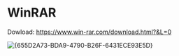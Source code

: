 # WinRAR
Dowload: https://www.win-rar.com/download.html?&L=0

![{655D2A73-BDA9-4790-B26F-6431ECE93E5D}](https://github.com/user-attachments/assets/32041cb3-69af-4716-86fe-4db958c259fd)
